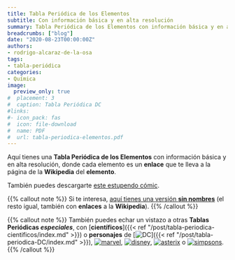 ```yaml
---
title: Tabla Periódica de los Elementos
subtitle: Con información básica y en alta resolución
summary: Tabla Periódica de los Elementos con información básica y en alta resolución.
breadcrumbs: ["blog"]
date: "2020-08-23T00:00:00Z"
authors:
- rodrigo-alcaraz-de-la-osa
tags:
- tabla-periódica
categories:
- Química
image:
  preview_only: true
#  placement: 3
#  caption: Tabla Periódica DC
#links:
#- icon_pack: fas
#  icon: file-download
#  name: PDF
#  url: tabla-periodica-elementos.pdf
---
```


Aquí tienes una **Tabla Periódica de los Elementos** con información básica y en alta resolución, donde cada elemento es un **enlace** que te lleva a la página de la **Wikipedia** del **elemento**.

<div id="adobe-dc-view" style="width: 100vw; position: relative; left: 50%; right: 50%; margin-left: -50vw; margin-right: -50vw;"></div>
<script src="https://documentcloud.adobe.com/view-sdk/main.js"></script>
<script type="text/javascript">
	document.addEventListener("adobe_dc_view_sdk.ready", function(){ 
		var adobeDCView = new AdobeDC.View({clientId: "5b6be996ab824b0e8113830d11740fa3", divId: "adobe-dc-view"});
		adobeDCView.previewFile({
			content:{location: {url: "https://fisiquimicamente.com/blog/2020/08/23/tabla-periodica-de-los-elementos/tabla-periodica-elementos.pdf"}},
			metaData:{fileName: "tabla-periodica-elementos.pdf"}
		}, {embedMode: "IN_LINE"});
	});
</script>

También puedes descargarte [este estupendo cómic](https://7dde302b-d152-48de-80b5-41af2754e2f1.filesusr.com/ugd/aabf3b_81075692dae9482a9625f84147de8272.pdf).

{{% callout note %}}
Si te interesa, [aquí tienes una versión **sin nombres**](tabla-periodica-elementos-sin-nombres.pdf) (el resto igual, también con **enlaces** a la **Wikipedia**).
{{% /callout %}}

{{% callout note %}}
También puedes echar un vistazo a otras **Tablas Periódicas *especiales***, con [**científicos**]({{< ref "/post/tabla-periodica-cientificos/index.md" >}}) o **personajes** de [<img draggable="false" class="icon" alt="DC" src="/icon/DC.svg">]({{< ref "/post/tabla-periodica-DC/index.md" >}}), [<img draggable="false" class="icon" alt="marvel" src="/icon/marvel.svg">](https://marvelperiodictable.blogspot.com/2020/07/1.html), [<img draggable="false" class="icon" alt="disney" src="/icon/disney.svg">](https://kitchapman.co.uk/a-disney-periodic-table/), [<img draggable="false" class="icon" alt="asterix" src="/icon/asterix.svg">](http://www.ndietrich.com/archives/950) o [<img draggable="false" class="icon" alt="simpsons" src="/icon/simpsons.svg">](http://www.ndietrich.com/archives/955).
{{% /callout %}}